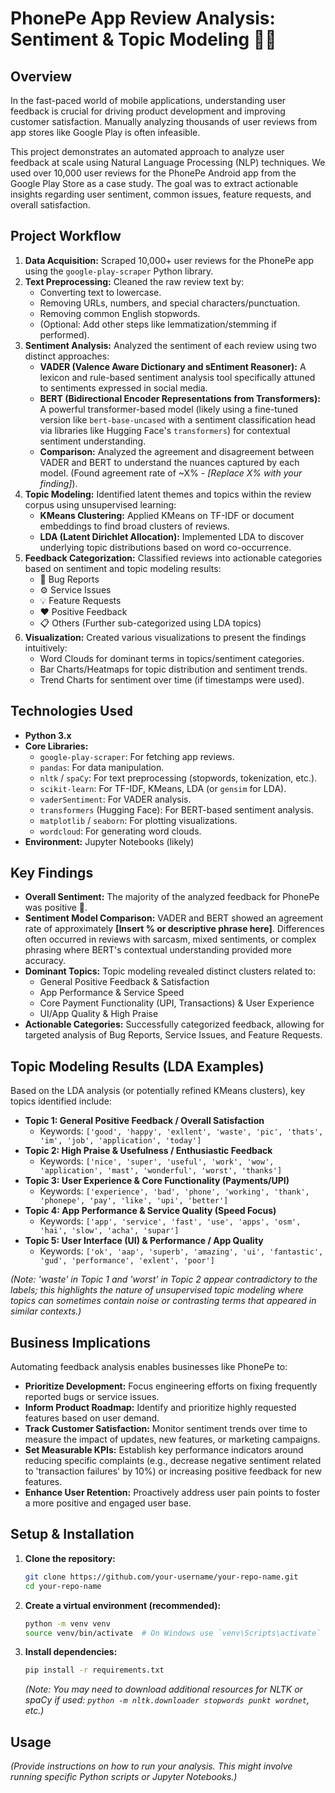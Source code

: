 # PhonePe App Review Analysis: Sentiment & Topic Modeling 📱💬

## Overview

In the fast-paced world of mobile applications, understanding user feedback is crucial for driving product development and improving customer satisfaction. Manually analyzing thousands of user reviews from app stores like Google Play is often infeasible.

This project demonstrates an automated approach to analyze user feedback at scale using Natural Language Processing (NLP) techniques. We used over 10,000 user reviews for the PhonePe Android app from the Google Play Store as a case study. The goal was to extract actionable insights regarding user sentiment, common issues, feature requests, and overall satisfaction.

## Project Workflow

1.  **Data Acquisition:** Scraped 10,000+ user reviews for the PhonePe app using the `google-play-scraper` Python library.
2.  **Text Preprocessing:** Cleaned the raw review text by:
    *   Converting text to lowercase.
    *   Removing URLs, numbers, and special characters/punctuation.
    *   Removing common English stopwords.
    *   (Optional: Add other steps like lemmatization/stemming if performed).
3.  **Sentiment Analysis:** Analyzed the sentiment of each review using two distinct approaches:
    *   **VADER (Valence Aware Dictionary and sEntiment Reasoner):** A lexicon and rule-based sentiment analysis tool specifically attuned to sentiments expressed in social media.
    *   **BERT (Bidirectional Encoder Representations from Transformers):** A powerful transformer-based model (likely using a fine-tuned version like `bert-base-uncased` with a sentiment classification head via libraries like Hugging Face's `transformers`) for contextual sentiment understanding.
    *   **Comparison:** Analyzed the agreement and disagreement between VADER and BERT to understand the nuances captured by each model. (Found agreement rate of ~X% - *[Replace X% with your finding]*).
4.  **Topic Modeling:** Identified latent themes and topics within the review corpus using unsupervised learning:
    *   **KMeans Clustering:** Applied KMeans on TF-IDF or document embeddings to find broad clusters of reviews.
    *   **LDA (Latent Dirichlet Allocation):** Implemented LDA to discover underlying topic distributions based on word co-occurrence.
5.  **Feedback Categorization:** Classified reviews into actionable categories based on sentiment and topic modeling results:
    *   🐞 Bug Reports
    *   ⚙️ Service Issues
    *   💡 Feature Requests
    *   ❤️ Positive Feedback
    *   📋 Others (Further sub-categorized using LDA topics)
6.  **Visualization:** Created various visualizations to present the findings intuitively:
    *   Word Clouds for dominant terms in topics/sentiment categories.
    *   Bar Charts/Heatmaps for topic distribution and sentiment trends.
    *   Trend Charts for sentiment over time (if timestamps were used).

## Technologies Used

*   **Python 3.x**
*   **Core Libraries:**
    *   `google-play-scraper`: For fetching app reviews.
    *   `pandas`: For data manipulation.
    *   `nltk` / `spaCy`: For text preprocessing (stopwords, tokenization, etc.).
    *   `scikit-learn`: For TF-IDF, KMeans, LDA (or `gensim` for LDA).
    *   `vaderSentiment`: For VADER analysis.
    *   `transformers` (Hugging Face): For BERT-based sentiment analysis.
    *   `matplotlib` / `seaborn`: For plotting visualizations.
    *   `wordcloud`: For generating word clouds.
*   **Environment:** Jupyter Notebooks (likely)

## Key Findings

*   **Overall Sentiment:** The majority of the analyzed feedback for PhonePe was positive 🎉.
*   **Sentiment Model Comparison:** VADER and BERT showed an agreement rate of approximately **[Insert % or descriptive phrase here]**. Differences often occurred in reviews with sarcasm, mixed sentiments, or complex phrasing where BERT's contextual understanding provided more accuracy.
*   **Dominant Topics:** Topic modeling revealed distinct clusters related to:
    *   General Positive Feedback & Satisfaction
    *   App Performance & Service Speed
    *   Core Payment Functionality (UPI, Transactions) & User Experience
    *   UI/App Quality & High Praise
*   **Actionable Categories:** Successfully categorized feedback, allowing for targeted analysis of Bug Reports, Service Issues, and Feature Requests.

## Topic Modeling Results (LDA Examples)

Based on the LDA analysis (or potentially refined KMeans clusters), key topics identified include:

*   **Topic 1: General Positive Feedback / Overall Satisfaction**
    *   Keywords: `['good', 'happy', 'exllent', 'waste', 'pic', 'thats', 'im', 'job', 'application', 'today']`
*   **Topic 2: High Praise & Usefulness / Enthusiastic Feedback**
    *   Keywords: `['nice', 'super', 'useful', 'work', 'wow', 'application', 'mast', 'wonderful', 'worst', 'thanks']`
*   **Topic 3: User Experience & Core Functionality (Payments/UPI)**
    *   Keywords: `['experience', 'bad', 'phone', 'working', 'thank', 'phonepe', 'pay', 'like', 'upi', 'better']`
*   **Topic 4: App Performance & Service Quality (Speed Focus)**
    *   Keywords: `['app', 'service', 'fast', 'use', 'apps', 'osm', 'hai', 'slow', 'acha', 'supar']`
*   **Topic 5: User Interface (UI) & Performance / App Quality**
    *   Keywords: `['ok', 'aap', 'superb', 'amazing', 'ui', 'fantastic', 'gud', 'performance', 'exlent', 'poor']`

*(Note: 'waste' in Topic 1 and 'worst' in Topic 2 appear contradictory to the labels; this highlights the nature of unsupervised topic modeling where topics can sometimes contain noise or contrasting terms that appeared in similar contexts.)*

## Business Implications

Automating feedback analysis enables businesses like PhonePe to:

*   **Prioritize Development:** Focus engineering efforts on fixing frequently reported bugs or service issues.
*   **Inform Product Roadmap:** Identify and prioritize highly requested features based on user demand.
*   **Track Customer Satisfaction:** Monitor sentiment trends over time to measure the impact of updates, new features, or marketing campaigns.
*   **Set Measurable KPIs:** Establish key performance indicators around reducing specific complaints (e.g., decrease negative sentiment related to 'transaction failures' by 10%) or increasing positive feedback for new features.
*   **Enhance User Retention:** Proactively address user pain points to foster a more positive and engaged user base.

## Setup & Installation

1.  **Clone the repository:**
    ```bash
    git clone https://github.com/your-username/your-repo-name.git
    cd your-repo-name
    ```
2.  **Create a virtual environment (recommended):**
    ```bash
    python -m venv venv
    source venv/bin/activate  # On Windows use `venv\Scripts\activate`
    ```
3.  **Install dependencies:**
    ```bash
    pip install -r requirements.txt
    ```
    *(Note: You may need to download additional resources for NLTK or spaCy if used: `python -m nltk.downloader stopwords punkt wordnet`, etc.)*

## Usage

*(Provide instructions on how to run your analysis. This might involve running specific Python scripts or Jupyter Notebooks.)*
